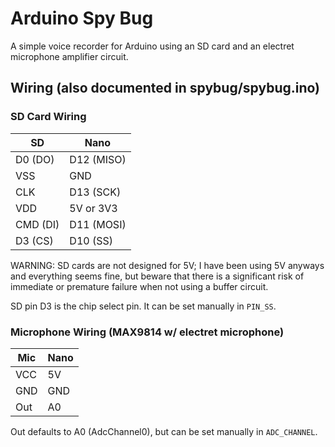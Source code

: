 # Arduino Spy Bug

A simple voice recorder for Arduino using an SD card and an electret microphone amplifier circuit.

## Wiring (also documented in spybug/spybug.ino)
### SD Card Wiring
SD       | Nano
---------|------------
D0  (DO) |  D12 (MISO)
VSS      |  GND
CLK      |  D13 (SCK)
VDD      |  5V or 3V3
CMD (DI) |  D11 (MOSI)
D3  (CS) |  D10 (SS)

WARNING: SD cards are not designed for 5V; I have been using 5V anyways
and everything seems fine, but beware that there is a significant risk
of immediate or premature failure when not using a buffer circuit.

SD pin D3 is the chip select pin. It can be set manually in `PIN_SS`.

### Microphone Wiring (MAX9814 w/ electret microphone)
Mic      | Nano
---------|------------
VCC      |  5V
GND      |  GND
Out      |  A0

Out defaults to A0 (AdcChannel0), but can be set manually in `ADC_CHANNEL`.
